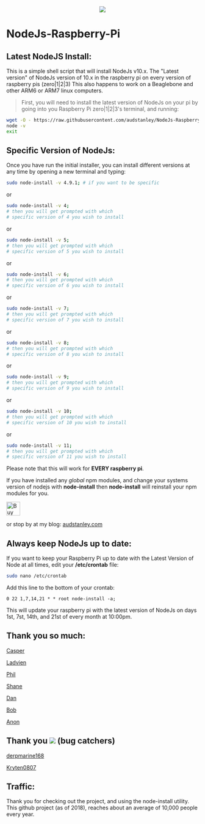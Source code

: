 
<center> <img src="Node-Pi-ASCII.png"> </center>

# NodeJs-Raspberry-Pi

## Latest NodeJS Install:
This is a simple shell script that will install NodeJs v10.x.  The "Latest version" of NodeJs version of 10.x in the raspberry pi on every version of raspberry pis (zero|1|2|3) This also happens to work on a Beaglebone and other ARM6 or ARM7 linux computers.<p>

>First, you will need to install the latest version of NodeJs on your pi by going into you Raspberry Pi zero|1|2|3's terminal, and running: <p>

```sh
wget -O - https://raw.githubusercontent.com/audstanley/NodeJs-Raspberry-Pi/master/Install-Node.sh | sudo bash
node -v
exit
```
<p>

## Specific Version of NodeJs:
Once you have run the initial installer, you can install different versions at any time by opening a new terminal and typing:
```sh
sudo node-install -v 4.9.1; # if you want to be specific
```
or
```sh
sudo node-install -v 4;
# then you will get prompted with which 
# specific version of 4 you wish to install
```
or
```sh
sudo node-install -v 5;
# then you will get prompted with which 
# specific version of 5 you wish to install
```
or
```sh
sudo node-install -v 6;
# then you will get prompted with which 
# specific version of 6 you wish to install
```
or
```sh
sudo node-install -v 7;
# then you will get prompted with which 
# specific version of 7 you wish to install
```
or
```sh
sudo node-install -v 8;
# then you will get prompted with which 
# specific version of 8 you wish to install
```
or
```sh
sudo node-install -v 9;
# then you will get prompted with which 
# specific version of 9 you wish to install
```
or
```sh
sudo node-install -v 10;
# then you will get prompted with which 
# specific version of 10 you wish to install
```

or
```sh
sudo node-install -v 11;
# then you will get prompted with which 
# specific version of 11 you wish to install
```

Please note that this will work for **EVERY raspberry pi**.

If you have installed any *global* npm modules, and change your systems version of nodejs with **node-install** then **node-install** will reinstall your npm modules for you.

<a href='https://ko-fi.com/A687KA8' target='_blank'><img height='36' style='border:0px;height:36px;' src='https://az743702.vo.msecnd.net/cdn/kofi4.png?v=f' border='0' alt='Buy Me a Coffee at ko-fi.com' /></a>

or stop by at my blog: [audstanley.com](http://www.audstanley.com)


## Always keep NodeJs up to date:

If you want to keep your Raspberry Pi up to date with the Latest Version of Node at all times, edit  your **/etc/crontab** file:

```bash
sudo nano /etc/crontab
```

Add this line to the bottom of your crontab:

```cron
0 22 1,7,14,21 * * root node-install -a;
```
This will update your raspberry pi with the latest version of NodeJs on days 1st, 7st, 14th, and 21st of every month at 10:00pm.

## Thank you so much:

[Casper](https://Ko-fi.com/home/coffeeshop?txid=8504b181-2138-45e8-9a3a-66414828b024&mode=public&img=ogsomeoneboughtme)

[Ladvien](https://Ko-fi.com/home/coffeeshop?txid=025faeb3-d715-4d0c-8cf9-ce0f7bf4e1bf&mode=public&img=ogsomeoneboughtme)

[Phil](https://Ko-fi.com/home/coffeeshop?txid=ea3fc9e8-1e81-4198-a555-a595e3eeae76&mode=public&img=ogsomeoneboughtme)

[Shane](https://Ko-fi.com/home/coffeeshop?txid=c0356500-6d0d-452f-a93e-2974f8987e26&mode=public&img=ogsomeoneboughtme)

[Dan](https://Ko-fi.com/home/coffeeshop?txid=d486abde-c02d-454f-a602-025672a835c8&mode=public&img=ogsomeoneboughtme)

[Bob](https://Ko-fi.com/home/coffeeshop?txid=98c46da8-45bb-478d-b44e-df9257b87edb&mode=public&img=ogsomeoneboughtme)

[Anon](https://Ko-fi.com/home/coffeeshop?txid=e119b3ef-4171-4beb-a2dc-97d67bf09122&mode=public&img=ogsomeoneboughtme)

## Thank you ![](https://cdn4.iconfinder.com/data/icons/bug-fix/512/qa-quality-assurance-bug-15-128.png) (bug catchers)

[derpmarine168](https://github.com/derpmarine168)
  
[Kryten0807](https://github.com/Kryten0807)
  
## Traffic:

Thank you for checking out the project, and using the node-install utility.  This github project (as of 2018), reaches about an average of 10,000 people every year.
